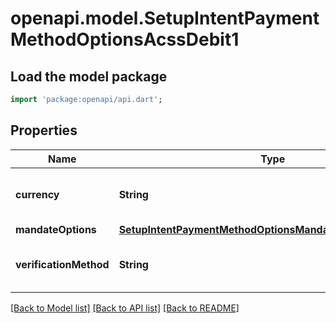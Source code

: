 # openapi.model.SetupIntentPaymentMethodOptionsAcssDebit1

## Load the model package
```dart
import 'package:openapi/api.dart';
```

## Properties
Name | Type | Description | Notes
------------ | ------------- | ------------- | -------------
**currency** | **String** | Currency supported by the bank account | [optional] 
**mandateOptions** | [**SetupIntentPaymentMethodOptionsMandateOptionsAcssDebit**](SetupIntentPaymentMethodOptionsMandateOptionsAcssDebit.md) |  | [optional] 
**verificationMethod** | **String** | Bank account verification method. | [optional] 

[[Back to Model list]](../README.md#documentation-for-models) [[Back to API list]](../README.md#documentation-for-api-endpoints) [[Back to README]](../README.md)


